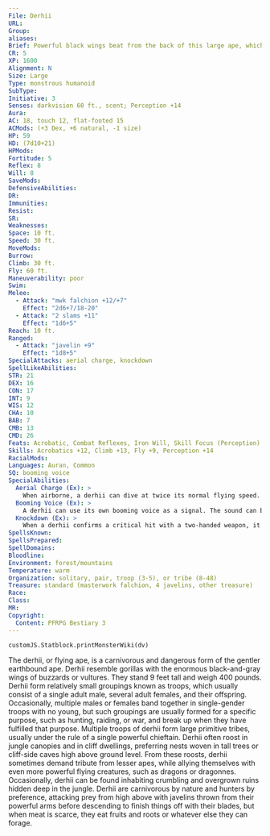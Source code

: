 ```yaml
---
File: Derhii
URL: 
Group: 
aliases: 
Brief: Powerful black wings beat from the back of this large ape, which carries a wickedly curved sword in its simian hands.
CR: 5
XP: 1600
Alignment: N
Size: Large
Type: monstrous humanoid
SubType: 
Initiative: 3
Senses: darkvision 60 ft., scent; Perception +14
Aura: 
AC: 18, touch 12, flat-footed 15
ACMods: (+3 Dex, +6 natural, -1 size)
HP: 59
HD: (7d10+21)
HPMods: 
Fortitude: 5
Reflex: 8
Will: 8
SaveMods: 
DefensiveAbilities: 
DR: 
Immunities: 
Resist: 
SR: 
Weaknesses: 
Space: 10 ft.
Speed: 30 ft.
MoveMods: 
Burrow: 
Climb: 30 ft.
Fly: 60 ft.
Maneuverability: poor
Swim: 
Melee: 
  - Attack: "mwk falchion +12/+7"
    Effect: "2d6+7/18-20"
  - Attack: "2 slams +11"
    Effect: "1d6+5"
Reach: 10 ft.
Ranged: 
  - Attack: "javelin +9"
    Effect: "1d8+5"
SpecialAttacks: aerial charge, knockdown
SpellLikeAbilities: 
STR: 21
DEX: 16
CON: 17
INT: 9
WIS: 12
CHA: 10
BAB: 7
CMB: 13
CMD: 26
Feats: Acrobatic, Combat Reflexes, Iron Will, Skill Focus (Perception)
Skills: Acrobatics +12, Climb +13, Fly +9, Perception +14
RacialMods: 
Languages: Auran, Common
SQ: booming voice
SpecialAbilities:
  Aerial Charge (Ex): >
    When airborne, a derhii can dive at twice its normal flying speed. This is the equivalent of a charge, granting a +2 bonus on the attack roll and a -2 penalty to AC.
  Booming Voice (Ex): >
    A derhii can use its own booming voice as a signal. The sound can be heard up to 12 miles away as a thrumming in the air that conveys 20 words of information in 5 minutes.
  Knockdown (Ex): >
    When a derhii confirms a critical hit with a two-handed weapon, it has a chance to knock an opponent prone in addition to the damage dealt by the critical hit. If the derhii's confirmation roll exceeds its opponent's CMD, the opponent is knocked prone as if from the trip combat maneuver. This does not provoke an attack of opportunity, nor can the derhii be tripped if the confirmation roll fails to exceed the CMD.
SpellsKnown: 
SpellsPrepared: 
SpellDomains: 
Bloodline: 
Environment: forest/mountains
Temperature: warm
Organization: solitary, pair, troop (3-5), or tribe (8-48)
Treasure: standard (masterwork falchion, 4 javelins, other treasure)
Race: 
Class: 
MR: 
Copyright:
  Content: PFRPG Bestiary 3
---
```

```dataviewjs
customJS.Statblock.printMonsterWiki(dv)
```
The derhii, or flying ape, is a carnivorous and dangerous form of the gentler earthbound ape. Derhii resemble gorillas with the enormous black-and-gray wings of buzzards or vultures. They stand 9 feet tall and weigh 400 pounds.  Derhii form relatively small groupings known as troops, which usually consist of a single adult male, several adult females, and their offspring. Occasionally, multiple males or females band together in single-gender troops with no young, but such groupings are usually formed for a specific purpose, such as hunting, raiding, or war, and break up when they have fulfilled that purpose. Multiple troops of derhii form large primitive tribes, usually under the rule of a single powerful chieftain.  Derhii often roost in jungle canopies and in cliff dwellings, preferring nests woven in tall trees or cliff-side caves high above ground level. From these roosts, derhii sometimes demand tribute from lesser apes, while allying themselves with even more powerful flying creatures, such as dragons or dragonnes. Occasionally, derhii can be found inhabiting crumbling and overgrown ruins hidden deep in the jungle.  Derhii are carnivorous by nature and hunters by preference, attacking prey from high above with javelins thrown from their powerful arms before descending to finish things off with their blades, but when meat is scarce, they eat fruits and roots or whatever else they can forage.
